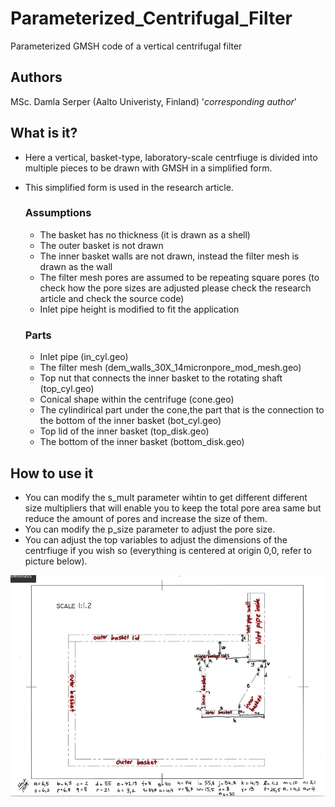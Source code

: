 # Parameterized_Centrifugal_Filter
Parameterized GMSH code of a vertical centrifugal filter

## Authors
MSc. Damla Serper (Aalto Univeristy, Finland) '*corresponding author*'

## What is it?
- Here a vertical, basket-type, laboratory-scale centrfiuge is divided into multiple pieces to be drawn with GMSH in a simplified form.
- This simplified form is used in the research article.

  ### Assumptions
    - The basket has no thickness (it is drawn as a shell)
    - The outer basket is not drawn
    - The inner basket walls are not drawn, instead the filter mesh is drawn as the wall
    - The filter mesh pores are assumed to be repeating square pores (to check how the pore sizes are adjusted please check the research article and check the source code)
    - Inlet pipe height is modified to fit the application
  
  ### Parts
    - Inlet pipe (in_cyl.geo)
    - The filter mesh (dem_walls_30X_14micronpore_mod_mesh.geo)
    - Top nut that connects the inner basket to the rotating shaft (top_cyl.geo)
    - Conical shape within the centrifuge (cone.geo)
    - The cylindirical part under the cone,the part that is the connection to the bottom of the inner basket (bot_cyl.geo)
    - Top lid of the inner basket (top_disk.geo)
    - The bottom of the inner basket (bottom_disk.geo)

## How to use it
  - You can modify the s_mult parameter wihtin to get different different size multipliers that will enable you to keep the total pore area same but reduce the amount of pores and increase the size of them.
  - You can modify the p_size parameter to adjust the pore size.
  - You can adjust the top variables to adjust the dimensions of the centrfiuge if you wish so (everything is centered at origin 0,0, refer to picture below).

![drawings](drawings.jpg)
